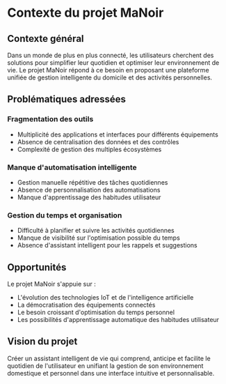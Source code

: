 # Contexte du projet MaNoir

## Contexte général

Dans un monde de plus en plus connecté, les utilisateurs cherchent des solutions pour simplifier leur quotidien et optimiser leur environnement de vie. Le projet MaNoir répond à ce besoin en proposant une plateforme unifiée de gestion intelligente du domicile et des activités personnelles.

## Problématiques adressées

### Fragmentation des outils
- Multiplicité des applications et interfaces pour différents équipements
- Absence de centralisation des données et des contrôles
- Complexité de gestion des multiples écosystèmes

### Manque d'automatisation intelligente
- Gestion manuelle répétitive des tâches quotidiennes
- Absence de personnalisation des automatisations
- Manque d'apprentissage des habitudes utilisateur

### Gestion du temps et organisation
- Difficulté à planifier et suivre les activités quotidiennes
- Manque de visibilité sur l'optimisation possible du temps
- Absence d'assistant intelligent pour les rappels et suggestions

## Opportunités

Le projet MaNoir s'appuie sur :
- L'évolution des technologies IoT et de l'intelligence artificielle
- La démocratisation des équipements connectés
- Le besoin croissant d'optimisation du temps personnel
- Les possibilités d'apprentissage automatique des habitudes utilisateur

## Vision du projet

Créer un assistant intelligent de vie qui comprend, anticipe et facilite le quotidien de l'utilisateur en unifiant la gestion de son environnement domestique et personnel dans une interface intuitive et personnalisable.
